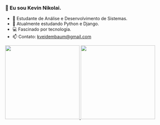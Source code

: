 ### 👋 Eu sou Kevin Nikolai.
  
- 🌱 Estudante de Análise e Desenvolvimento de Sistemas.
- 🧠 Atualmente estudando Python e Django.
- 💻 Fascinado por tecnologia.
- 📫 Contato: kveidembaum@gmail.com

<div>
    <a href="https://github.com/kevinveidembaum?tab=repositories">
    <img height="240em" src="https://github-readme-stats.vercel.app/api?username=kevinveidembaum&theme=gotham&show_icons=true">
    <img  height="240em" src="https://github-readme-stats.vercel.app/api/top-langs/?username=kevinveidembaum&theme=gotham&show_icons=true">
</div>

